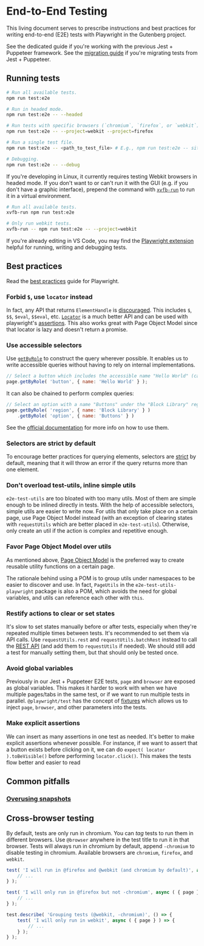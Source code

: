 # End-to-End Testing

This living document serves to prescribe instructions and best practices for writing end-to-end (E2E) tests with Playwright in the Gutenberg project.

<div class="callout callout-info">

See the dedicated guide if you're working with the previous Jest + Puppeteer framework. See the <a href="https://github.com/WordPress/gutenberg/tree/HEAD/docs/contributors/code/e2e/migration.md">migration guide</a> if you're migrating tests from Jest + Puppeteer.
</div>


## Running tests

```bash
# Run all available tests.
npm run test:e2e

# Run in headed mode.
npm run test:e2e -- --headed

# Run tests with specific browsers (`chromium`, `firefox`, or `webkit`).
npm run test:e2e -- --project=webkit --project=firefox

# Run a single test file.
npm run test:e2e -- <path_to_test_file> # E.g., npm run test:e2e -- site-editor/title.spec.js

# Debugging.
npm run test:e2e -- --debug
```

If you're developing in Linux, it currently requires testing Webkit browsers in headed mode. If you don't want to or can't run it with the GUI (e.g. if you don't have a graphic interface), prepend the command with [`xvfb-run`](https://manpages.ubuntu.com/manpages/xenial/man1/xvfb-run.1.html) to run it in a virtual environment.

```bash
# Run all available tests.
xvfb-run npm run test:e2e

# Only run webkit tests.
xvfb-run -- npm run test:e2e -- --project=webkit
```
If you're already editing in VS Code, you may find the [Playwright extension](https://playwright.dev/docs/getting-started-vscode) helpful for running, writing and debugging tests.

## Best practices

Read the [best practices](https://playwright.dev/docs/best-practices) guide for Playwright.

### Forbid `$`, use `locator` instead

In fact, any API that returns `ElementHandle` is [discouraged](https://playwright.dev/docs/api/class-page#page-query-selector). This includes `$`, `$$`, `$eval`, `$$eval`, etc. [`Locator`](https://playwright.dev/docs/api/class-locator) is a much better API and can be used with playwright's [assertions](https://playwright.dev/docs/api/class-locatorassertions). This also works great with Page Object Model since that locator is lazy and doesn't return a promise.

### Use accessible selectors

Use [`getByRole`](https://playwright.dev/docs/locators#locate-by-role) to construct the query wherever possible. It enables us to write accessible queries without having to rely on internal implementations.

```js
// Select a button which includes the accessible name "Hello World" (case-insensitive).
page.getByRole( 'button', { name: 'Hello World' } );
```

It can also be chained to perform complex queries:

```js
// Select an option with a name "Buttons" under the "Block Library" region.
page.getByRole( 'region', { name: 'Block Library' } )
	.getByRole( 'option', { name: 'Buttons' } )
```

See the [official documentation](https://playwright.dev/docs/locators) for more info on how to use them.

### Selectors are strict by default

To encourage better practices for querying elements, selectors are [strict](https://playwright.dev/docs/api/class-browser#browser-new-page-option-strict-selectors) by default, meaning that it will throw an error if the query returns more than one element.

### Don't overload test-utils, inline simple utils

`e2e-test-utils` are too bloated with too many utils. Most of them are simple enough to be inlined directly in tests. With the help of accessible selectors, simple utils are easier to write now. For utils that only take place on a certain page, use Page Object Model instead (with an exception of clearing states with `requestUtils` which are better placed in `e2e-test-utils`). Otherwise, only create an util if the action is complex and repetitive enough.

### Favor Page Object Model over utils

As mentioned above, [Page Object Model](https://playwright.dev/docs/test-pom) is the preferred way to create reusable utility functions on a certain page.

The rationale behind using a POM is to group utils under namespaces to be easier to discover and use. In fact, `PageUtils` in the `e2e-test-utils-playwright` package is also a POM, which avoids the need for global variables, and utils can reference each other with `this`.

### Restify actions to clear or set states

It's slow to set states manually before or after tests, especially when they're repeated multiple times between tests. It's recommended to set them via API calls. Use `requestUtils.rest` and `requestUtils.batchRest` instead to call the [REST API](https://developer.wordpress.org/rest-api/reference/) (and add them to `requestUtils` if needed). We should still add a test for manually setting them, but that should only be tested once.

### Avoid global variables

Previously in our Jest + Puppeteer E2E tests, `page` and `browser` are exposed as global variables. This makes it harder to work with when we have multiple pages/tabs in the same test, or if we want to run multiple tests in parallel. `@playwright/test` has the concept of [fixtures](https://playwright.dev/docs/test-fixtures) which allows us to inject `page`, `browser`, and other parameters into the tests.

### Make explicit assertions

We can insert as many assertions in one test as needed. It's better to make explicit assertions whenever possible. For instance, if we want to assert that a button exists before clicking on it, we can do `expect( locator ).toBeVisible()` before performing `locator.click()`. This makes the tests flow better and easier to read

## Common pitfalls

### [Overusing snapshots](https://github.com/WordPress/gutenberg/tree/HEAD/docs/contributors/code/e2e/overusing-snapshots.md)


## Cross-browser testing

By default, tests are only run in chromium. You can _tag_ tests to run them in different browsers. Use `@browser` anywhere in the test title to run it in that browser. Tests will always run in chromium by default, append `-chromium` to disable testing in chromium. Available browsers are `chromium`, `firefox`, and `webkit`.

```js
test( 'I will run in @firefox and @webkit (and chromium by default)', async ( { page } ) => {
	// ...
} );

test( 'I will only run in @firefox but not -chromium', async ( { page } ) => {
	// ...
} );

test.describe( 'Grouping tests (@webkit, -chromium)', () => {
	test( 'I will only run in webkit', async ( { page } ) => {
		// ...
	} );
} );
```
